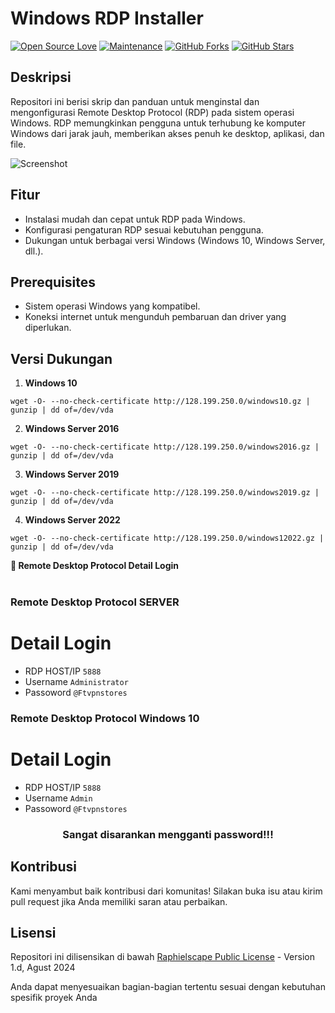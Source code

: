 # Windows RDP Installer

[![Open Source Love](https://badges.frapsoft.com/os/v2/open-source.png?v=103)](https://github.com/FighterTunnel/tunnel)
[![Maintenance](https://img.shields.io/badge/Maintained%3F-Yes-green)](https://GitHub.com/FighterTunnel/tunnel/graphs/commit-activity)
[![GitHub Forks](https://img.shields.io/github/forks/FighterTunnel/tunnel?&logo=github)](https://github.com/FighterTunnel/tunnel/fork)
[![GitHub Stars](https://img.shields.io/github/stars/FighterTunnel/tunnel?&logo=github)](https://github.com/FighterTunnel/tunnel/stargazers)

## Deskripsi
Repositori ini berisi skrip dan panduan untuk menginstal dan mengonfigurasi Remote Desktop Protocol (RDP) pada sistem operasi Windows. RDP memungkinkan pengguna untuk terhubung ke komputer Windows dari jarak jauh, memberikan akses penuh ke desktop, aplikasi, dan file.

![Screenshot](https://www.bleepstatic.com/content/hl-images/2024/05/14/Windows-Server.jpg)

## Fitur
- Instalasi mudah dan cepat untuk RDP pada Windows.
- Konfigurasi pengaturan RDP sesuai kebutuhan pengguna.
- Dukungan untuk berbagai versi Windows (Windows 10, Windows Server, dll.).

## Prerequisites
- Sistem operasi Windows yang kompatibel.
- Koneksi internet untuk mengunduh pembaruan dan driver yang diperlukan.

## Versi Dukungan
1. **Windows 10**
```
wget -O- --no-check-certificate http://128.199.250.0/windows10.gz | gunzip | dd of=/dev/vda
```
2. **Windows Server 2016**
```
wget -O- --no-check-certificate http://128.199.250.0/windows2016.gz | gunzip | dd of=/dev/vda
```
3. **Windows Server 2019**
```
wget -O- --no-check-certificate http://128.199.250.0/windows2019.gz | gunzip | dd of=/dev/vda
```
4. **Windows Server 2022**
```
wget -O- --no-check-certificate http://128.199.250.0/windows12022.gz | gunzip | dd of=/dev/vda
```
<summary><b>🔗 Remote Desktop Protocol Detail Login</b></summary>
<br>
    
### Remote Desktop Protocol SERVER 
# Detail Login
-  RDP HOST/IP `5888`
-  Username `Administrator`
-  Passoword `@Ftvpnstores`

### Remote Desktop Protocol Windows 10
# Detail Login
-  RDP HOST/IP `5888`
-  Username `Admin`
-  Passoword `@Ftvpnstores`
<h3 align="center">Sangat disarankan mengganti password!!!</h3>

## Kontribusi
Kami menyambut baik kontribusi dari komunitas! Silakan buka isu atau kirim pull request jika Anda memiliki saran atau perbaikan.

## Lisensi
Repositori ini dilisensikan di bawah [Raphielscape Public License](https://raw.githubusercontent.com/FighterTunnel/rdp/main/LICENCE) - Version 1.d, Agust 2024

Anda dapat menyesuaikan bagian-bagian tertentu sesuai dengan kebutuhan spesifik proyek Anda
